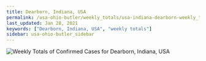 ```yaml
---
title: Dearborn, Indiana, USA
permalink: /usa-ohio-butler/weekly_totals/usa-indiana-dearborn-weekly_totals.html
last_updated: Jan 28, 2021
keywords: ["Dearborn, Indiana, USA", "weekly totals"]
sidebar: usa-ohio-butler_sidebar
---
```


![Weekly Totals of Confirmed Cases for Dearborn, Indiana, USA](/covid_tracker/images/graphs/usa-indiana-dearborn-weekly_totals_graph.png)
